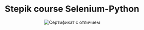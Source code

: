 <div id="header" align="center">
  <h1>Stepik course Selenium-Python</h1>                                                                                                                                                      <img class="certificate-page__image" src="https://stepik.org/certificate/6b19d258d12a3059ab77f2e4f11a3fc19e7b905a.png" srcset="https://stepik.org/certificate/6b19d258d12a3059ab77f2e4f11a3fc19e7b905a.png?resolution=low, https://stepik.org/certificate/6b19d258d12a3059ab77f2e4f11a3fc19e7b905a.png?resolution=medium 1.5x, https://stepik.org/certificate/6b19d258d12a3059ab77f2e4f11a3fc19e7b905a.png?resolution=high 2x" alt="Сертификат с отличием">
</div>
